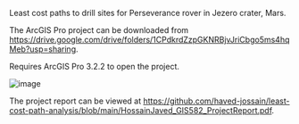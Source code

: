 Least cost paths to drill sites for Perseverance rover in Jezero crater, Mars.

The ArcGIS Pro project can be downloaded from https://drive.google.com/drive/folders/1CPdkrdZzpGKNRBjvJriCbgo5ms4hqMeb?usp=sharing.

Requires ArcGIS Pro 3.2.2 to open the project.

![image](https://github.com/haved-jossain/least-cost-path-analysis/assets/145239371/12014c4d-9eca-411b-a38c-3ad186a8eb01)

The project report can be viewed at https://github.com/haved-jossain/least-cost-path-analysis/blob/main/HossainJaved_GIS582_ProjectReport.pdf.
